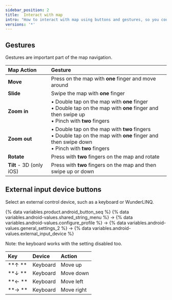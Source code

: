 ```yaml
---
sidebar_position: 2
title:  Interact with map
intro: "How to interact with map using buttons and gestures, so you could pan, rotate and zoom in/out the map, how to rotate the map manually or automatically by compass or by bearing and how to change zoom scale."
versions: '*'
---
```


## Gestures

Gestures are important part of the map navigation.

| Map Action | Gesture |
|:------------|:---------------|
|**Move**| Press on the map with **one** finger and move around |
|**Slide**| Swipe the map with **one** finger |
|**Zoom in**| • Double tap on the map with **one** finger <br> • Double tap on the map with **one** finger and then swipe up <br> • Pinch with **two** fingers |
|**Zoom out**| • Double tap on the map with **two** fingers <br> • Double tap on the map with **one** finger and then swipe down <br> •  Pinch with **two** fingers |
|**Rotate**| Press with **two** fingers on the map and rotate |
|**Tilt** - 3D (only iOS) | Press with **two** fingers on the map and then swipe up or down |

## External input device buttons

Select an external control device, such as a keyboard or WunderLINQ.

{% data variables.product.android_button_seq %} {% data variables.android-values.shared_string_menu %} → {% data variables.android-values.configure_profile %} → {% data variables.android-values.general_settings_2 %} → {% data variables.android-values.external_input_device %}

Note: the keyboard works with the setting disabled too.

| Key | Device | Action |
|:------------|:---------------|:---------------|
|**&#8593; **| Keyboard   | Move up  |
|**&#8595; **| Keyboard   | Move down  |
|**&#8592; **| Keyboard   | Move left  |
|**&#8594; **| Keyboard   | Move right  |


